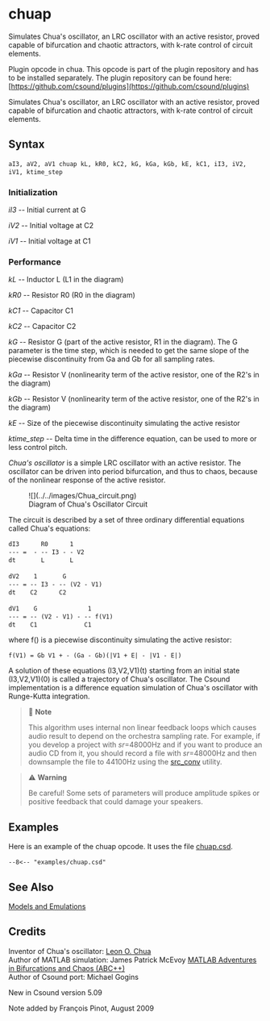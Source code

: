<!--
id:chuap
category:Signal Generators:Models and Emulations
-->
# chuap
Simulates Chua's oscillator, an LRC oscillator with an active resistor, proved capable of bifurcation and chaotic attractors, with k-rate control of circuit elements.

Plugin opcode in chua. This opcode is part of the plugin repository and has to be installed separately. The plugin repository can be found here: [https://github.com/csound/plugins](https://github.com/csound/plugins)

Simulates Chua's oscillator, an LRC oscillator with an active resistor, proved capable of bifurcation and chaotic attractors, with k-rate control of circuit elements.

## Syntax
``` csound-orc
aI3, aV2, aV1 chuap kL, kR0, kC2, kG, kGa, kGb, kE, kC1, iI3, iV2, iV1, ktime_step
```

### Initialization

_iI3_ -- Initial current at G

_iV2_ -- Initial voltage at C2

_iV1_ -- Initial voltage at C1

### Performance

_kL_ -- Inductor L (L1 in the diagram)

_kR0_ -- Resistor R0 (R0 in the diagram)

_kC1_ -- Capacitor C1

_kC2_ -- Capacitor C2

_kG_ -- Resistor G (part of the active resistor, R1 in the diagram). The G parameter is the time step, which is needed to get the same slope of the piecewise discontinuity from Ga and Gb for all sampling rates.

_kGa_ -- Resistor V (nonlinearity term of the active resistor, one of the R2's in the diagram)

_kGb_ -- Resistor V (nonlinearity term of the active resistor, one of the R2's in the diagram)

_kE_ -- Size of the piecewise discontinuity simulating the active resistor

_ktime_step_ -- Delta time in the difference equation, can be used to more or less control pitch.

_Chua's oscillator_ is a simple LRC oscillator with an active resistor. The oscillator can be driven into period bifurcation, and thus to chaos, because of the nonlinear response of the active resistor.

<figure markdown="span">
![](../../images/Chua_circuit.png)
<figcaption>Diagram of Chua's Oscillator Circuit</figcaption>
</figure>

The circuit is described by a set of three ordinary differential equations called Chua's equations:

```
dI3      R0      1
--- =  - -- I3 - - V2
dt       L       L

dV2    1       G
--- = -- I3 - -- (V2 - V1)
dt    C2      C2

dV1    G              1
--- = -- (V2 - V1) - -- f(V1)
dt    C1             C1
```

where f() is a piecewise discontinuity simulating the active resistor:

```
f(V1) = Gb V1 + - (Ga - Gb)(|V1 + E| - |V1 - E|)
```

A solution of these equations (I3,V2,V1)(t) starting from an initial state (I3,V2,V1)(0) is called a trajectory of Chua's oscillator. The Csound implementation is a difference equation simulation of Chua's oscillator with Runge-Kutta integration.

> :memo: **Note**
>
> This algorithm uses internal non linear feedback loops which causes audio result to depend on the orchestra sampling rate. For example, if you develop a project with _sr_=48000Hz and if you want to produce an audio CD from it, you should record a file with _sr_=48000Hz and then downsample the file to 44100Hz using the [src_conv](../../utility/src_conv) utility.

> :warning: **Warning**
> 
> Be careful! Some sets of parameters will produce amplitude spikes or positive feedback that could damage your speakers.

## Examples

Here is an example of the chuap opcode. It uses the file [chuap.csd](../../examples/chuap.csd).

``` csound-orc title="Example of the chuap opcode." linenums="1"
--8<-- "examples/chuap.csd"
```

## See Also

[Models and Emulations](../../siggen/models)

## Credits

Inventor of Chua's oscillator: [Leon O. Chua](http://www.eecs.berkeley.edu/~chua)<br>
Author of MATLAB simulation: James Patrick McEvoy [MATLAB Adventures in Bifurcations and Chaos (ABC++)](http://www.mathworks.com/matlabcentral/fileexchange/loadFile.do?objectId=3541)<br>
Author of Csound port: Michael Gogins<br>

New in Csound version 5.09

Note added by François Pinot, August 2009
